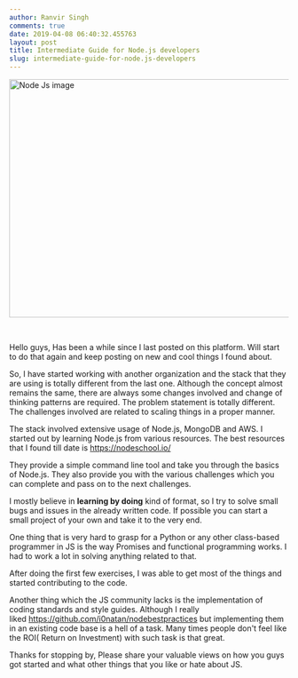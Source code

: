 ```yaml
---
author: Ranvir Singh
comments: true
date: 2019-04-08 06:40:32.455763
layout: post
title: Intermediate Guide for Node.js developers
slug: intermediate-guide-for-node.js-developers
---
```

<img alt="Node Js image" src="https://nodejs.org/static/images/logos/nodejs-new-pantone-black.png" style="height:429px; width:700px"/>

&nbsp;

Hello guys, Has been a while since I last posted on this platform. Will start to do that again and keep posting on new and cool things I found about.&nbsp;

So, I have started working with another organization and the stack that they are using is totally different from the last one. Although the concept almost remains the same,&nbsp;there are&nbsp;always some changes involved and change of thinking patterns are required. The problem statement is totally different. The challenges involved are related to scaling things in a proper manner.

The stack involved extensive usage of Node.js, MongoDB and AWS. I started out by learning Node.js from various resources. The best resources that I found till date is&nbsp;<https://nodeschool.io/>

They provide a simple command line tool and take you through the basics of Node.js. They also provide you with the various challenges which you can complete and pass on to the next challenges.&nbsp;

I mostly believe in __learning by doing__ kind of format, so I try to solve small bugs and issues in the already written code. If possible you can start a small project of your own and take it to the very end.

One thing that is very hard to grasp for a Python or any other class-based programmer in JS is the way Promises and functional programming works. I had to work a lot in solving anything related to that.

After doing the first few exercises, I was able to get most of the things and started contributing to the code.

Another thing which the JS community lacks is the implementation of coding standards and style guides. Although I really liked&nbsp;<https://github.com/i0natan/nodebestpractices>&nbsp;but implementing them in an existing code base is a hell of a task. Many times people don't feel like the ROI( Return on Investment) with such task is that great.

Thanks for stopping by, Please share your valuable views on how you guys got started and what other things that you like or hate about JS.

&nbsp;